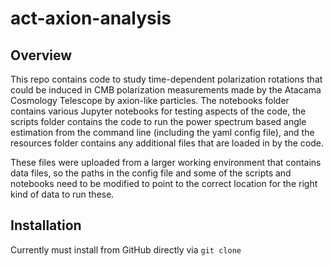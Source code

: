 act-axion-analysis
==============================

Overview
--------

This repo contains code to study time-dependent polarization rotations that could be induced in CMB polarization measurements made by the Atacama Cosmology Telescope by axion-like particles. The notebooks folder contains various Jupyter notebooks for testing aspects of the code, the scripts folder contains the code to run the power spectrum based angle estimation from the command line (including the yaml config file), and the resources folder contains any additional files that are loaded in by the code.

These files were uploaded from a larger working environment that contains data files, so the paths in the config file and some of the scripts and notebooks need to be modified to point to the correct location for the right kind of data to run these. 

Installation
------------
Currently must install from GitHub directly via ```git clone```
